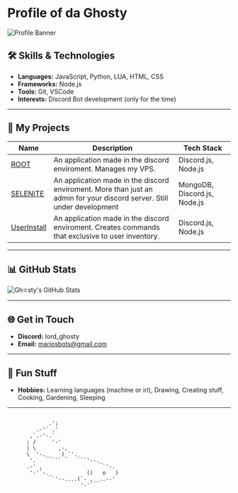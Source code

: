 
# Profile of da Ghosty


![Profile Banner](https://i.pinimg.com/736x/ea/bf/60/eabf608996b8cf5896c3c956d0cd87f0.jpg)

## 🛠️ Skills & Technologies
- **Languages:** JavaScript, Python, LUA, HTML, CSS
- **Frameworks:**  Node.js
- **Tools:** Git, VSCode
- **Interests:** Discord Bot development (only for the time)

---

## 🚀 My Projects
| Name | Description | Tech Stack |
|------|-------------|------------|
| [ROOT](#) | An application made in the discord enviroment. Manages my VPS. | Discord.js, Node.js |
| [SELENITE](#) | An application made in the discord enviroment. More than just an admin for your discord server. Still under development | MongoDB, Discord.js, Node.js |
| [UserInstall](#) | An application made in the discord enviroment. Creates commands that exclusive to user inventory. | Discord.js, Node.js |

---

## 📊 GitHub Stats
![Gh⛦sty's GitHub Stats](https://github-readme-stats.vercel.app/api?username=LordGhosty&show_icons=true&theme=radical)

---

## 🌐 Get in Touch
- **Discord:** lord_ghosty
- **Email:** mariosbots@gmail.com

---

## 🎨 Fun Stuff
- **Hobbies:** Learning languages (machine or irl), Drawing, Creating stuff, Cooking, Gardening, Sleeping

---


```

             .';
         .-'` .'
       ,`.-'-.`
      ; /     '-'
      | \       ,-,
      \  '-.__   )_`'._
       '.     ```      ``'--._
      .-' ,                   `'-.
       '-'`-._           ((   o   )
              `'--....(`- ,__..--'
                       '-'`
```
